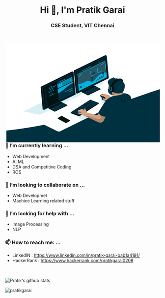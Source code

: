 <h1 align="center">Hi 👋, I'm Pratik Garai</h1>
<h3 align="center">CSE Student, VIT Chennai</h3>
<br><br>

<!-- <p align="right"> <img src="https://komarev.com/ghpvc/?username=PratikGarai&label=Profile%20views&color=0e75b6&style=flat" alt="PratikGarai" /> </p> -->
<img align="right" alt="GIF" src="https://raw.githubusercontent.com/PratikGarai/PratikGarai/master/code.gif" width="500" height="320" />

### 🌱 I’m currently learning ...
- Web Development
- AI ML
- DSA and Competitive Coding
- ROS

### 👯 I’m looking to collaborate on ...
- Web Developmet
- Machice Learning related stuff

### 🤔 I’m looking for help with ...
- Image Processing
- NLP

### 📫 How to reach me: ...
- LinkedIN : https://www.linkedin.com/in/pratik-garai-bab1a4191/
- HackerRank : https://www.hackerrank.com/pratikgarai0208

<!--
### 🔭 I’m currently working on ...
- 💬 Ask me about ...
- 😄 Pronouns: ...
- ⚡ Fun fact: ...
-->

<br><br>
![Pratik's github stats](https://github-readme-stats.vercel.app/api?username=PratikGarai&count_private=true)
<p><img align="center" src="https://github-readme-streak-stats.herokuapp.com/?user=PratikGarai&theme=light" alt="pratikgarai" /></p>
